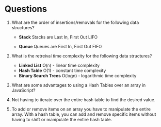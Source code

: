# Questions
1. What are the order of insertions/removals for the following data structures?
   - **Stack**
   Stacks are Last In, First Out LIFO

   - **Queue**
   Queues are First In, First Out FIFO
2. What is the retreival time complexity for the following data structures?
   - **Linked List**
    O(n) - linear time complexity
   - **Hash Table**
    O(1) - constant time complexity
   - **Binary Search Trees** 
   O(logn) - logarithmic time complexity
2. What are some advantages to using a Hash Tables over an array in JavaScript?

1.  Not having to iterate over the entire hash table to find the desired value.

2. To add or remove items on an array you have to manipulate the entire array.  With a hash table, you can add and remove specific items without having to shift or manipulate the entire hash table.

